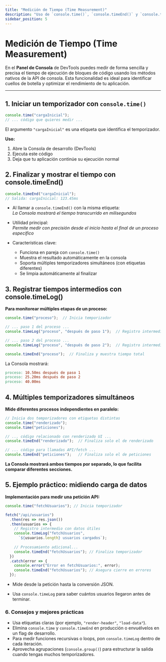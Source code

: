 ```yaml
---
title: "Medición de Tiempo (Time Measurement)"
description: "Uso de `console.time()`, `console.timeEnd()` y `console.timeLog()` para medir rendimiento desde la Consola de DevTools"
sidebar_position: 5
---
```


# Medición de Tiempo (Time Measurement)

En el **Panel de Consola** de DevTools puedes medir de forma sencilla y precisa el tiempo de ejecución de bloques de código usando los métodos nativos de la API de consola. Esta funcionalidad es ideal para identificar cuellos de botella y optimizar el rendimiento de tu aplicación.

---

## 1. Iniciar un temporizador con `console.time()`

```js
console.time("cargaInicial");
// ... código que quieres medir ...
```
El argumento `"cargaInicial"` es una etiqueta que identifica el temporizador.

**Uso:**
1. Abre la Consola de desarrollo (DevTools)
2. Ejecuta este código
3. Deja que tu aplicación continúe su ejecución normal

## 2. Finalizar y mostrar el tiempo con console.timeEnd()

```javascript
console.timeEnd("cargaInicial");
// Salida: cargaInicial: 123.45ms
```

- Al llamar a `console.timeEnd()` con la misma etiqueta:  
  *La Consola mostrará el tiempo transcurrido en milisegundos*

- Utilidad principal:  
  *Permite medir con precisión desde el inicio hasta el final de un proceso específico*

- Características clave:
  - Funciona en pareja con `console.time()`
  - Muestra el resultado automáticamente en la consola
  - Soporta múltiples temporizadores simultáneos (con etiquetas diferentes)
  - Se limpia automáticamente al finalizar

## 3. Registrar tiempos intermedios con console.timeLog()

**Para monitorear múltiples etapas de un proceso:**

```javascript
console.time("proceso");  // Inicia temporizador

// ... paso 1 del proceso ...
console.timeLog("proceso", "después de paso 1");  // Registro intermedio 1

// ... paso 2 del proceso ...
console.timeLog("proceso", "después de paso 2");  // Registro intermedio 2

console.timeEnd("proceso");  // Finaliza y muestra tiempo total
```

La Consola mostrará:

```makefile
proceso: 10.50ms después de paso 1
proceso: 25.20ms después de paso 2
proceso: 40.00ms
```

## 4. Múltiples temporizadores simultáneos

**Mide diferentes procesos independientes en paralelo:**

```javascript
// Inicia dos temporizadores con etiquetas distintas
console.time("renderizado");
console.time("peticiones");

// ... código relacionado con renderizado UI ...
console.timeEnd("renderizado");  // Finaliza solo el de renderizado

// ... código para llamadas API/fetch ...
console.timeEnd("peticiones");   // Finaliza solo el de peticiones
```
**La Consola mostrará ambos tiempos por separado, lo que facilita comparar diferentes secciones.**

## 5. Ejemplo práctico: midiendo carga de datos

**Implementación para medir una petición API:**

```javascript
console.time("fetchUsuarios"); // Inicia temporizador

fetch("/api/usuarios")
  .then(res => res.json())
  .then(usuarios => {
    // Registro intermedio con datos útiles
    console.timeLog("fetchUsuarios", 
      `${usuarios.length} usuarios cargados`);
    
    // Procesamiento adicional...
    console.timeEnd("fetchUsuarios"); // Finaliza temporizador
  })
  .catch(error => {
    console.error("Error en fetchUsuarios:", error);
    console.timeEnd("fetchUsuarios"); // Asegura cierre en errores
  });
 ```
- Mide desde la petición hasta la conversión JSON.

- Usa `console.timeLog` para saber cuántos usuarios llegaron antes de terminar. 

### 6. Consejos y mejores prácticas

- Usa etiquetas claras (por ejemplo, `"render-header"`, `"load-data"`).
- Elimina `console.time` y `console.timeEnd` en producción o envuélvelos en un flag de desarrollo.
- Para medir funciones recursivas o loops, pon `console.timeLog` dentro de cada iteración.
- Aprovecha agrupaciones (`console.group()`) para estructurar la salida cuando tengas muchos temporizadores.
